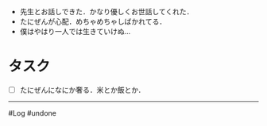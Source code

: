 
- 先生とお話しできた．かなり優しくお世話してくれた．
- たにぜんが心配．めちゃめちゃしばかれてる．
- 僕はやはり一人では生きていけぬ...

# タスク

- [ ] たにぜんになにか奢る．米とか飯とか．

---
#Log #undone 